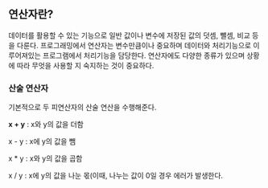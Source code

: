 ## 연산자란?

데이터를 활용할 수 있는 기능으로 일반 값이나 변수에 저장된 값의 덧셈, 뺄셈, 비교 등을 다룬다. 프로그래밍에서 연산자는 변수만큼이나 중요하며 데이터와 처리기능으로 이루어져있는 프로그램에서 처리기능을 담당한다.
연산자에도 다양한 종류가 있으며 상황에 따라 무엇을 사용할 지 숙지하는 것이 중요하다.

### 산술 연산자

기본적으로 두 피연산자의 산술 연산을 수행해준다.

**x + y** : x와 y의 값을 더함

x - y : x에 y의 값을 뺌

x * y : x와 y의 값을 곱함

x / y : x에 y의 값을 나눈 몫(이때, 나누는 값이 0일 경우 에러가 발생한다.
